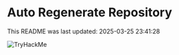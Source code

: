 # Auto Regenerate Repository

This README was last updated: 2025-03-25 23:41:28

 ![TryHackMe](https://tryhackme.com/badge/533634)